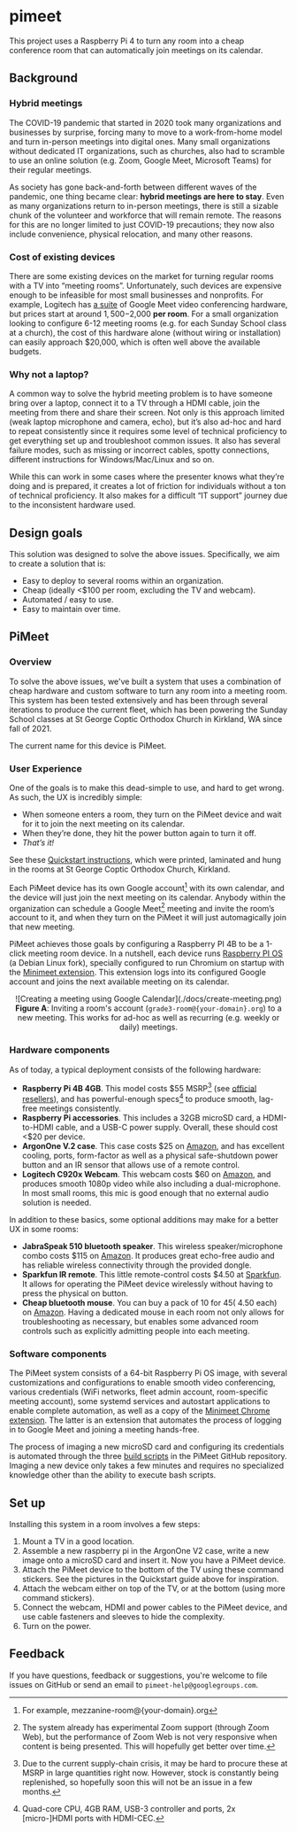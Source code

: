# pimeet
This project uses a Raspberry Pi 4 to turn any room into a cheap conference room that can automatically join meetings on its calendar.

## Background
### Hybrid meetings
The COVID-19 pandemic that started in 2020 took many organizations and businesses by surprise, forcing many to move to a work-from-home model and turn in-person meetings into digital ones. Many small organizations without dedicated IT organizations, such as churches, also had to scramble to use an online solution (e.g. Zoom, Google Meet, Microsoft Teams) for their regular meetings.

As society has gone back-and-forth between different waves of the pandemic, one thing became clear: **hybrid meetings are here to stay**. Even as many organizations return to in-person meetings, there is still a sizable chunk of the volunteer and workforce that will remain remote. The reasons for this are no longer limited to just COVID-19 precautions; they now also include convenience, physical relocation, and many other reasons.

### Cost of existing devices
There are some existing devices on the market for turning regular rooms with a TV into “meeting rooms”. Unfortunately, such devices are expensive enough to be infeasible for most small businesses and nonprofits. For example, Logitech has [a suite](https://www.logitech.com/en-us/products/video-conferencing/room-solutions/google-meet.html) of Google Meet video conferencing hardware, but prices start at around $1,500-$2,000 **per room**. For a small organization looking to configure 6-12 meeting rooms (e.g. for each Sunday School class at a church), the cost of this hardware alone (without wiring or installation) can easily approach $20,000, which is often well above the available budgets.

### Why not a laptop?
A common way to solve the hybrid meeting problem is to have someone bring over a laptop, connect it to a TV through a HDMI cable, join the meeting from there and share their screen. Not only is this approach limited (weak laptop microphone and camera, echo), but it’s also ad-hoc and hard to repeat consistently since it requires some level of technical proficiency to get everything set up and troubleshoot common issues. It also has several failure modes, such as missing or incorrect cables, spotty connections, different instructions for Windows/Mac/Linux and so on.

While this can work in some cases where the presenter knows what they’re doing and is prepared, it creates a lot of friction for individuals without a ton of technical proficiency. It also makes for a difficult “IT support” journey due to the inconsistent hardware used.

## Design goals
This solution was designed to solve the above issues. Specifically, we aim to create a solution that is:

- Easy to deploy to several rooms within an organization.
- Cheap (ideally <$100 per room, excluding the TV and webcam).
- Automated / easy to use.
- Easy to maintain over time.

## PiMeet
### Overview
To solve the above issues, we've built a system that uses a combination of cheap hardware and custom software to turn any room into a meeting room. This system has been tested extensively and has been through several iterations to produce the current fleet, which has been powering the Sunday School classes at St George Coptic Orthodox Church in Kirkland, WA since fall of 2021.

The current name for this device is PiMeet.

### User Experience
One of the goals is to make this dead-simple to use, and hard to get wrong. As such, the UX is incredibly simple:
- When someone enters a room, they turn on the PiMeet device and wait for it to join the next meeting on its calendar.
- When they’re done, they hit the power button again to turn it off.
- *That’s it!*

See these [Quickstart instructions](https://docs.google.com/document/d/11bFKDRnKby4PvWUyqYbBlXx3mhg-zHjduksk8KyJA5A/view), which were printed, laminated and hung in the rooms at St George Coptic Orthodox Church, Kirkland.

Each PiMeet device has its own Google account[^1] with its own calendar, and the device will just join the next meeting on its calendar. Anybody within the organization can schedule a Google Meet[^2] meeting and invite the room’s account to it, and when they turn on the PiMeet it will just automagically join that new meeting.

[^1]: For example, mezzanine-room@{your-domain}.org
[^2]: The system already has experimental Zoom support (through Zoom Web), but the performance of Zoom Web is not very responsive when content is being presented. This will hopefully get better over time.

PiMeet achieves those goals by configuring a Raspberry PI 4B to be a 1-click meeting room device. In a nutshell, each device runs [Raspberry PI OS](https://www.raspberrypi.com/software/) (a Debian Linux fork), specially configured to run Chromium on startup with the [Minimeet extension](https://github.com/pmansour/minimeet). This extension logs into its configured Google account and joins the next available meeting on its calendar.

<p align="center">
![Creating a meeting using Google Calendar](./docs/create-meeting.png)
<strong>Figure A</strong>: Inviting a room's account (<code>grade3-room@{your-domain}.org</code>) to a new meeting. This works for ad-hoc as well as recurring (e.g. weekly or daily) meetings.
</p>

### Hardware components
As of today, a typical deployment consists of the following hardware:
- **Raspberry Pi 4B 4GB**. This model costs $55 MSRP[^3] (see [official resellers](https://www.raspberrypi.com/products/raspberry-pi-4-model-b#find-reseller)), and has powerful-enough specs[^4] to produce smooth, lag-free meetings consistently.
- **Raspberry Pi accessories**. This includes a 32GB microSD card, a HDMI-to-HDMI cable, and a USB-C power supply. Overall, these should cost <$20 per device.
- **ArgonOne V.2 case**. This case costs $25 on [Amazon](https://www.amazon.com/dp/B07WP8WC3V), and has excellent cooling, ports, form-factor as well as a physical safe-shutdown power button and an IR sensor that allows use of a remote control.
- **Logitech C920x Webcam**. This webcam costs $60 on [Amazon](https://www.amazon.com/dp/B085TFF7M1), and produces smooth 1080p video while also including a dual-microphone. In most small rooms, this mic is good enough that no external audio solution is needed.

In addition to these basics, some optional additions may make for a better UX in some rooms:
- **JabraSpeak 510 bluetooth speaker**. This wireless speaker/microphone combo costs $115 on [Amazon](https://www.amazon.com/dp/B00C3XW5L4). It produces great echo-free audio and has reliable wireless connectivity through the provided dongle.
- **Sparkfun IR remote**. This little remote-control costs $4.50 at [Sparkfun](https://www.sparkfun.com/products/14865). It allows for operating the PiMeet device wirelessly without having to press the physical on button.
- **Cheap bluetooth mouse**. You can buy a pack of 10 for $45 (~$4.50 each) on [Amazon](https://www.amazon.com/gp/product/B087CR8RD1). Having a dedicated mouse in each room not only allows for troubleshooting as necessary, but enables some advanced room controls such as explicitly admitting people into each meeting.

[^3]: Due to the current supply-chain crisis, it may be hard to procure these at MSRP in large quantities right now. However, stock is constantly being replenished, so hopefully soon this will not be an issue in a few months.
[^4]: Quad-core CPU, 4GB RAM, USB-3 controller and ports, 2x [micro-]HDMI ports with HDMI-CEC.

### Software components
The PiMeet system consists of a 64-bit Raspberry Pi OS image, with several customizations and configurations to enable smooth video conferencing, various credentials (WiFi networks, fleet admin account, room-specific meeting account), some systemd services and autostart applications to enable complete automation, as well as a copy of the [Minimeet Chrome extension](https://github.com/pmansour/minimeet). The latter is an extension that automates the process of logging in to Google Meet and joining a meeting hands-free.

The process of imaging a new microSD card and configuring its credentials is automated through the three [build scripts](build/) in the PiMeet GitHub repository. Imaging a new device only takes a few minutes and requires no specialized knowledge other than the ability to execute bash scripts.

## Set up
Installing this system in a room involves a few steps:
1. Mount a TV in a good location.
1. Assemble a new raspberry pi in the ArgonOne V2 case, write a new image onto a microSD card and insert it. Now you have a PiMeet device.
1. Attach the PiMeet device to the bottom of the TV using these command stickers. See the pictures in the Quickstart guide above for inspiration.
1. Attach the webcam either on top of the TV, or at the bottom (using more command stickers).
1. Connect the webcam, HDMI and power cables to the PiMeet device, and use cable fasteners and sleeves to hide the complexity.
1. Turn on the power.

## Feedback
If you have questions, feedback or suggestions, you're welcome to file issues on GitHub or send an email to `pimeet-help@googlegroups.com`.
